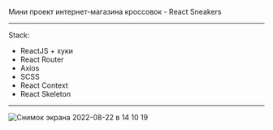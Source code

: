Мини проект интернет-магазина кроссовок - React Sneakers

---

Stack:

- ReactJS + хуки
- React Router
- Axios
- SCSS
- React Context
- React Skeleton

---

![Снимок экрана 2022-08-22 в 14 10 19](https://user-images.githubusercontent.com/102382786/185907508-29e22838-a6d9-4de6-99ff-3681bc3b1fcb.png)
